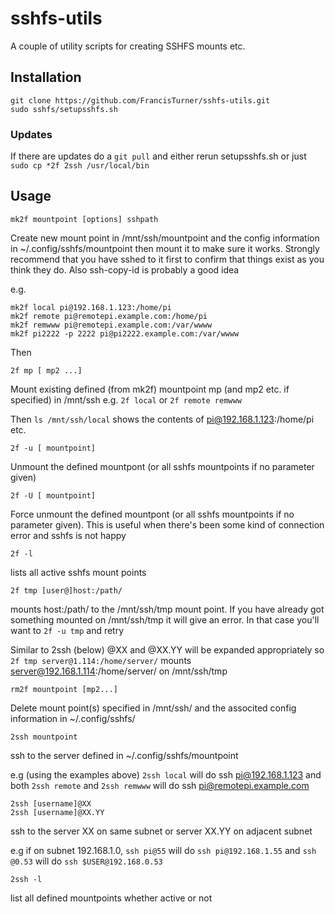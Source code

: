 # sshfs-utils
A couple of utility scripts for creating SSHFS mounts etc.

## Installation

```
git clone https://github.com/FrancisTurner/sshfs-utils.git
sudo sshfs/setupsshfs.sh
```

### Updates
If there are updates do a ```git pull``` 
and either rerun setupsshfs.sh
or just ```sudo cp *2f 2ssh /usr/local/bin```

## Usage
```
mk2f mountpoint [options] sshpath
```
Create new mount point in /mnt/ssh/mountpoint and the config information in ~/.config/sshfs/mountpoint then mount it to make sure it works.
Strongly recommend that you have sshed to it first to confirm that things exist as you think they do. Also ssh-copy-id is probably a good idea

e.g. 
```
mk2f local pi@192.168.1.123:/home/pi
mk2f remote pi@remotepi.example.com:/home/pi
mk2f remwww pi@remotepi.example.com:/var/wwww
mk2f pi2222 -p 2222 pi@pi2222.example.com:/var/wwww
```
Then
```
2f mp [ mp2 ...]
```
Mount existing defined (from mk2f) mountpoint mp (and mp2 etc. if specified) in /mnt/ssh
e.g. ```2f local``` or ```2f remote remwww```

Then ```ls /mnt/ssh/local``` shows the contents of pi@192.168.1.123:/home/pi etc.

```
2f -u [ mountpoint]
```
Unmount the defined mountpont (or all sshfs mountpoints if no parameter given)

```
2f -U [ mountpoint] 
```
Force unmount the defined mountpont (or all sshfs mountpoints if no parameter given). This is useful when there's been some kind of
connection error and sshfs is not happy

```
2f -l 
```
lists all active sshfs mount points 

```
2f tmp [user@]host:/path/ 
```
mounts host:/path/ to the /mnt/ssh/tmp mount point. If you have already got something mounted on /mnt/ssh/tmp it will give an error. 
In that case you'll want to ```2f -u tmp``` and retry

Similar to 2ssh (below) @XX and @XX.YY will be expanded appropriately so
```2f tmp server@1.114:/home/server/``` mounts server@192.168.1.114:/home/server/ on /mnt/ssh/tmp

```
rm2f mountpoint [mp2...]
```
Delete mount point(s) specified in /mnt/ssh/ and the associted config information in ~/.config/sshfs/

```
2ssh mountpoint
```
ssh to the server defined in ~/.config/sshfs/mountpoint

e.g (using the examples above) ```2ssh local``` will do ssh pi@192.168.1.123 and both ```2ssh remote``` and ```2ssh remwww```
will do ssh pi@remotepi.example.com

```
2ssh [username]@XX
2ssh [username]@XX.YY
```
ssh to the server XX on same subnet or server XX.YY on adjacent subnet

e.g if on subnet 192.168.1.0, ```ssh pi@55``` will do ```ssh pi@192.168.1.55``` and ```ssh @0.53``` will do ```ssh $USER@192.168.0.53```


```
2ssh -l
```
list all defined mountpoints whether active or not
